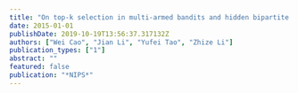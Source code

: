 ```yaml
---
title: "On top-k selection in multi-armed bandits and hidden bipartite graphs"
date: 2015-01-01
publishDate: 2019-10-19T13:56:37.317132Z
authors: ["Wei Cao", "Jian Li", "Yufei Tao", "Zhize Li"]
publication_types: ["1"]
abstract: ""
featured: false
publication: "*NIPS*"
---
```


